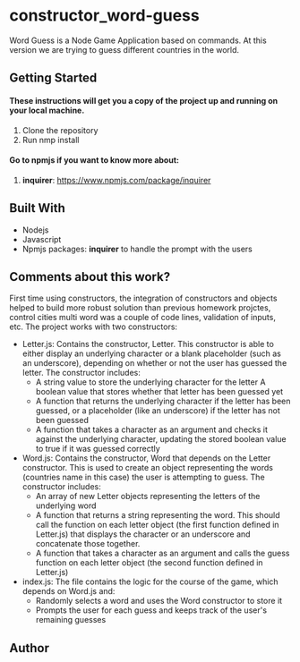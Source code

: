 # constructor_word-guess

Word Guess is a Node Game Application based on commands. 
At this version we are trying to guess different countries in the world.

## Getting Started
#### These instructions will get you a copy of the project up and running on your local machine.
1. Clone the repository
2. Run nmp install 
#### Go to npmjs if you want to know more about:
1. **inquirer**: https://www.npmjs.com/package/inquirer
## Built With
- Nodejs
- Javascript
- Npmjs packages: **inquirer** to handle the prompt with the users
## Comments about this work?
First time using constructors, the integration of constructors and objects helped to build more robust solution than previous homework projctes, control cities multi word was a couple of code lines, validation of inputs, etc. The project works with two constructors:
- Letter.js: Contains the constructor, Letter. This constructor is  able to either display an underlying character or a blank placeholder (such as an underscore), depending on whether or not the user has guessed the letter. The constructor includes:
    - A string value to store the underlying character for the letter
    A boolean value that stores whether that letter has been guessed yet
    - A function that returns the underlying character if the letter has been guessed, or a placeholder (like an underscore) if the letter has not been guessed
    - A function that takes a character as an argument and checks it against the underlying character, updating the stored boolean value to true if it was guessed correctly
- Word.js: Contains the constructor, Word that depends on the Letter constructor. This is used to create an object representing the words (countries name in this case) the user is attempting to guess. The constructor includes:
    - An array of new Letter objects representing the letters of the underlying word
    - A function that returns a string representing the word. This should call the function on each letter object (the first function defined in Letter.js) that displays the character or an underscore and concatenate those together.
    - A function that takes a character as an argument and calls the guess function on each letter object (the second function defined in Letter.js)
- index.js: The file contains the logic for the course of the game, which depends on Word.js and:
    - Randomly selects a word and uses the Word constructor to store it
    - Prompts the user for each guess and keeps track of the user's remaining guesses
## Author

